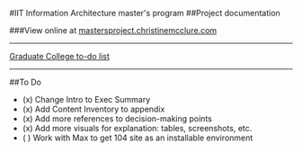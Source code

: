 #IIT Information Architecture master's program
##Project documentation

###View online at [mastersproject.christinemcclure.com](http://mastersproject.christinemcclure.com)

__________________
[Graduate College to-do list](http://www.iit.edu/graduate_college/academic_affairs/dates_grad_students.shtml)
__________________
##To Do
- (x) Change Intro to Exec Summary
- (x) Add Content Inventory to appendix
- (x) Add more references to decision-making points
- (x) Add more visuals for explanation: tables, screenshots, etc.
- ( ) Work with Max to get 104 site as an installable environment




